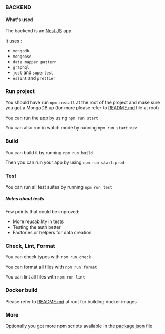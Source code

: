 ### BACKEND

#### What's used

The backend is an [Nest.JS](https://docs.nestjs.com/) app

It uses : 

- `mongodb`
- `mongoose`
- `data mapper pattern`
- `graphql`
- `jest` and `supertest`
- `eslint` and `prettier`

### Run project

You should have run `npm install` at the root of the project and make sure you got a MongoDB up (for more please refer to [README.md](./../README.md) file at root)

You can run the app by using `npm run start`

You can also run in watch mode by running  `npm run start:dev`

### Build

You can build it by running `npm run build`

Then you can run your app by using `npm run start:prod`

### Test

You can run all test suites by running `npm run test`

##### Notes about tests

Few points that could be improved:
- More reusability in tests
- Testing the auth better
- Factories or helpers for data creation

### Check, Lint, Format

You can check types with `npm run check`

You can format all files with `npm run format`

You can lint all files with `npm run lint` 

### Docker build

Please refer to [README.md](./../README.md) at root for building docker images

### More

Optionally you got more npm scripts available in the [package.json](package.json) file